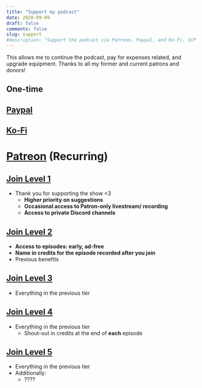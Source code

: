 ```yaml
---
title: "Support my podcast"
date: 2020-09-09
draft: false
comments: false
slug: support
#description: "Support the podcast via Patreon, Paypal, and Ko-Fi. SCP Foundation Audio Archive"
---
```


This allows me to continue the podcast, pay for expenses related, and upgrade equipment. Thanks to all my former and current patrons and donors!

## One-time

## [Paypal](http://paypal.me/scpaudioarchive)

## [Ko-Fi](https://ko-fi.com/scpaudioarchive)

# **[Patreon](http://patreon.com/scpaudioarchive)** (Recurring)

## [Join Level 1](https://www.patreon.com/join/scpaudioarchive/checkout?rid=4614326)
* Thank you for supporting the show <3
  - **Higher priority on suggestions**
  - **Occasional access to Patron-only livestream/ recording**
  - **Access to private Discord channels**

## **[Join Level 2](https://www.patreon.com/join/scpaudioarchive/checkout?rid=4614325)**
* **Access to episodes: early, ad-free**
*   **Name in credits for the episode recorded after you join**
*   Previous benefits

## [Join Level 3](https://www.patreon.com/join/scpaudioarchive/checkout?rid=4614327)
* Everything in the previous tier

## [Join Level 4](https://www.patreon.com/join/scpaudioarchive/checkout?rid=4614361)
* Everything in the previous tier
  - Shout-out in credits at the end of **each** episode

## [Join Level 5](https://www.patreon.com/join/scpaudioarchive/checkout?rid=4614370)
* Everything in the previous tier
* Additionally:
  - ????
